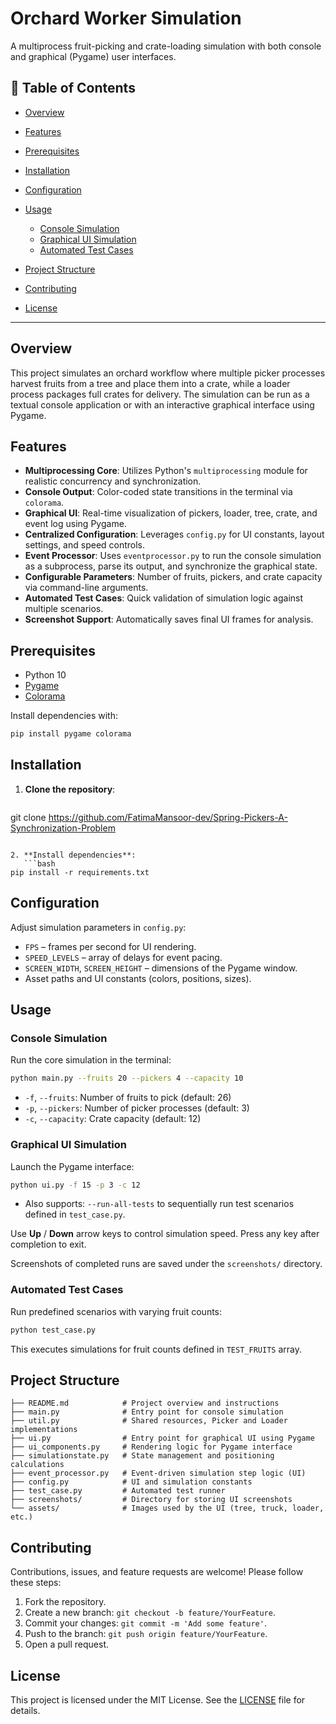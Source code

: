 # Orchard Worker Simulation

A multiprocess fruit-picking and crate-loading simulation with both console and graphical (Pygame) user interfaces.

## 📝 Table of Contents

* [Overview](#overview)
* [Features](#features)
* [Prerequisites](#prerequisites)
* [Installation](#installation)
* [Configuration](#configuration)
* [Usage](#usage)

  * [Console Simulation](#console-simulation)
  * [Graphical UI Simulation](#graphical-ui-simulation)
  * [Automated Test Cases](#automated-test-cases)
* [Project Structure](#project-structure)
* [Contributing](#contributing)
* [License](#license)

---

## Overview

This project simulates an orchard workflow where multiple picker processes harvest fruits from a tree and place them into a crate, while a loader process packages full crates for delivery. The simulation can be run as a textual console application or with an interactive graphical interface using Pygame.

## Features

* **Multiprocessing Core**: Utilizes Python's `multiprocessing` module for realistic concurrency and synchronization.
* **Console Output**: Color-coded state transitions in the terminal via `colorama`.
* **Graphical UI**: Real-time visualization of pickers, loader, tree, crate, and event log using Pygame.
* **Centralized Configuration**: Leverages `config.py` for UI constants, layout settings, and speed controls.
* **Event Processor**: Uses `eventprocessor.py` to run the console simulation as a subprocess, parse its output, and synchronize the graphical state.
* **Configurable Parameters**: Number of fruits, pickers, and crate capacity via command-line arguments.
* **Automated Test Cases**: Quick validation of simulation logic against multiple scenarios.
* **Screenshot Support**: Automatically saves final UI frames for analysis.

## Prerequisites

* Python 10
* [Pygame](https://www.pygame.org/)
* [Colorama](https://pypi.org/project/colorama/)

Install dependencies with:

```bash
pip install pygame colorama
```

## Installation

1. **Clone the repository**:

   ```bash
   ```

git clone https://github.com/FatimaMansoor-dev/Spring-Pickers-A-Synchronization-Problem

````

2. **Install dependencies**:
   ```bash
pip install -r requirements.txt
````


## Configuration

Adjust simulation parameters in `config.py`:

* `FPS` – frames per second for UI rendering.
* `SPEED_LEVELS` – array of delays for event pacing.
* `SCREEN_WIDTH`, `SCREEN_HEIGHT` – dimensions of the Pygame window.
* Asset paths and UI constants (colors, positions, sizes).

## Usage

### Console Simulation

Run the core simulation in the terminal:

```bash
python main.py --fruits 20 --pickers 4 --capacity 10
```

* `-f`, `--fruits`: Number of fruits to pick (default: 26)
* `-p`, `--pickers`: Number of picker processes (default: 3)
* `-c`, `--capacity`: Crate capacity (default: 12)

### Graphical UI Simulation

Launch the Pygame interface:

```bash
python ui.py -f 15 -p 3 -c 12
```

* Also supports: `--run-all-tests` to sequentially run test scenarios defined in `test_case.py`.

Use **Up** / **Down** arrow keys to control simulation speed. Press any key after completion to exit.

Screenshots of completed runs are saved under the `screenshots/` directory.

### Automated Test Cases

Run predefined scenarios with varying fruit counts:

```bash
python test_case.py
```

This executes simulations for fruit counts defined in `TEST_FRUITS` array.

## Project Structure

```
├── README.md            # Project overview and instructions
├── main.py              # Entry point for console simulation
├── util.py              # Shared resources, Picker and Loader implementations
├── ui.py                # Entry point for graphical UI using Pygame
├── ui_components.py     # Rendering logic for Pygame interface
├── simulationstate.py   # State management and positioning calculations
├── event_processor.py   # Event-driven simulation step logic (UI)
├── config.py            # UI and simulation constants
├── test_case.py         # Automated test runner
├── screenshots/         # Directory for storing UI screenshots
└── assets/              # Images used by the UI (tree, truck, loader, etc.)
```

## Contributing

Contributions, issues, and feature requests are welcome! Please follow these steps:

1. Fork the repository.
2. Create a new branch: `git checkout -b feature/YourFeature`.
3. Commit your changes: `git commit -m 'Add some feature'`.
4. Push to the branch: `git push origin feature/YourFeature`.
5. Open a pull request.

## License

This project is licensed under the MIT License. See the [LICENSE](LICENSE) file for details.

